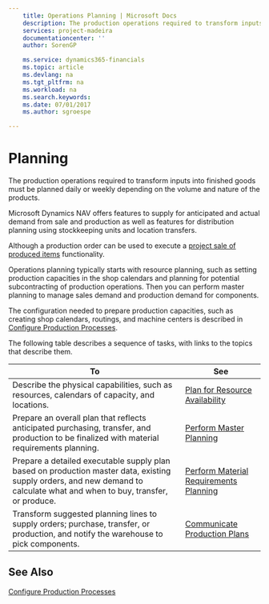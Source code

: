 ```yaml
---
    title: Operations Planning | Microsoft Docs
    description: The production operations required to transform inputs into finished goods must be planned daily or weekly depending on the volume and nature of the products.
    services: project-madeira
    documentationcenter: ''
    author: SorenGP

    ms.service: dynamics365-financials
    ms.topic: article
    ms.devlang: na
    ms.tgt_pltfrm: na
    ms.workload: na
    ms.search.keywords:
    ms.date: 07/01/2017
    ms.author: sgroespe

---
```

# Planning
The production operations required to transform inputs into finished goods must be planned daily or weekly depending on the volume and nature of the products.  

 Microsoft Dynamics NAV offers features to supply for anticipated and actual demand from sale and production as well as features for distribution planning using stockkeeping units and location transfers.  

 Although a production order can be used to execute a [project sale of produced items](../invoice-jobs.md) functionality.  

 Operations planning typically starts with resource planning, such as setting production capacities in the shop calendars and planning for potential subcontracting of production operations. Then you can perform master planning to manage sales demand and production demand for components.  

 The configuration needed to prepare production capacities, such as creating shop calendars, routings, and machine centers is described in [Configure Production Processes](../configure-production-processes.md).  

 The following table describes a sequence of tasks, with links to the topics that describe them.   

|**To**|**See**|  
|------------|-------------|  
|Describe the physical capabilities, such as resources, calendars of capacity, and locations.|[Plan for Resource Availability](../plan-for-resource-availability.md)|  
|Prepare an overall plan that reflects anticipated purchasing, transfer, and production to be finalized with material requirements planning.|[Perform Master Planning](../perform-master-planning.md)|  
|Prepare a detailed executable supply plan based on production master data, existing supply orders, and new demand to calculate what and when to buy, transfer, or produce.|[Perform Material Requirements Planning](../perform-material-requirements-planning.md)|  
|Transform suggested planning lines to supply orders; purchase, transfer, or production, and notify the warehouse to pick components.|[Communicate Production Plans](../communicate-production-plans.md)|  

## See Also  
 [Configure Production Processes](../configure-production-processes.md)
